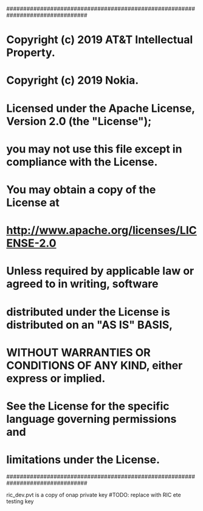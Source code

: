 ################################################################################
#   Copyright (c) 2019 AT&T Intellectual Property.                             #
#   Copyright (c) 2019 Nokia.                                                  #
#                                                                              #
#   Licensed under the Apache License, Version 2.0 (the "License");            #
#   you may not use this file except in compliance with the License.           #
#   You may obtain a copy of the License at                                    #
#                                                                              #
#       http://www.apache.org/licenses/LICENSE-2.0                             #
#                                                                              #
#   Unless required by applicable law or agreed to in writing, software        #
#   distributed under the License is distributed on an "AS IS" BASIS,          #
#   WITHOUT WARRANTIES OR CONDITIONS OF ANY KIND, either express or implied.   #
#   See the License for the specific language governing permissions and        #
#   limitations under the License.                                             #
################################################################################


ric_dev.pvt is a copy of onap private key 
#TODO: replace with RIC ete testing key
